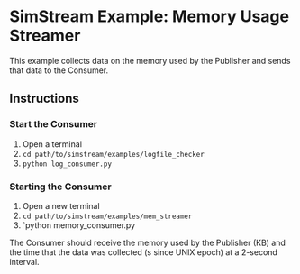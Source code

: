 # SimStream Example: Memory Usage Streamer

This example collects data on the memory used by the Publisher and sends that data to the Consumer.

## Instructions

### Start the Consumer
1. Open a terminal
2. `cd path/to/simstream/examples/logfile_checker`
3. `python log_consumer.py`

### Starting the Consumer
1. Open a new terminal
2. `cd path/to/simstream/examples/mem_streamer`
3. `python memory_consumer.py

The Consumer should receive the memory used by the Publisher (KB) and the time that the data was collected (s since UNIX epoch) at a 2-second interval.
